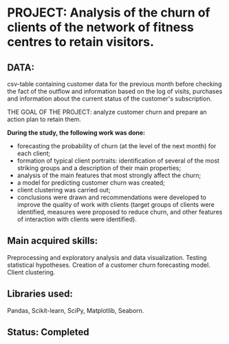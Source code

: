 # PROJECT: Analysis of the churn of clients of the network of fitness centres to retain visitors.

## DATA:
csv-table containing customer data for the previous month before checking the fact of the outflow and information based on the log of visits, purchases and information about the current status of the customer's subscription.

THE GOAL OF THE PROJECT:
analyze customer churn and prepare an action plan to retain them.

**During the study, the following work was done:**
- forecasting the probability of churn (at the level of the next month) for each client;
- formation of typical client portraits: identification of several of the most striking groups and a description of their main properties;
- analysis of the main features that most strongly affect the churn;
- a model for predicting customer churn was created;
- client clustering was carried out;
- conclusions were drawn and recommendations were developed to improve the quality of work with clients (target groups of clients were identified, measures were proposed to reduce churn, and other features of interaction with clients were identified).

## Main acquired skills:
Preprocessing and exploratory analysis and data visualization. Testing statistical hypotheses. Creation of a customer churn forecasting model. Client clustering.

## Libraries used:
Pandas, Scikit-learn, SciPy, Matplotlib, Seaborn.

## Status: Completed